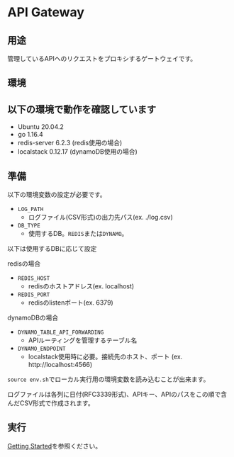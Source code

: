 # API Gateway

## 用途
管理しているAPIへのリクエストをプロキシするゲートウェイです。

## 環境

以下の環境で動作を確認しています
-
- Ubuntu 20.04.2
- go 1.16.4
- redis-server 6.2.3 (redis使用の場合)
- localstack 0.12.17 (dynamoDB使用の場合)

## 準備
以下の環境変数の設定が必要です。
- `LOG_PATH`
    - ログファイル(CSV形式)の出力先パス(ex. ./log.csv)
- `DB_TYPE`
    - 使用するDB。`REDIS`または`DYNAMO`。

以下は使用するDBに応じて設定

redisの場合
- `REDIS_HOST`
    - redisのホストアドレス(ex. localhost)
- `REDIS_PORT`
    - redisのlistenポート(ex. 6379)

dynamoDBの場合
- `DYNAMO_TABLE_API_FORWARDING`
    - APIルーティングを管理するテーブル名
- `DYNAMO_ENDPOINT`
    - localstack使用時に必要。接続先のホスト、ポート (ex. http://localhost:4566)

`source env.sh`でローカル実行用の環境変数を読み込むことが出来ます。

ログファイルは各列に日付(RFC3339形式)、APIキー、APIのパスをこの順で含んだCSV形式で作成されます。

## 実行

[Getting Started](../README_ja.md)を参照ください。
